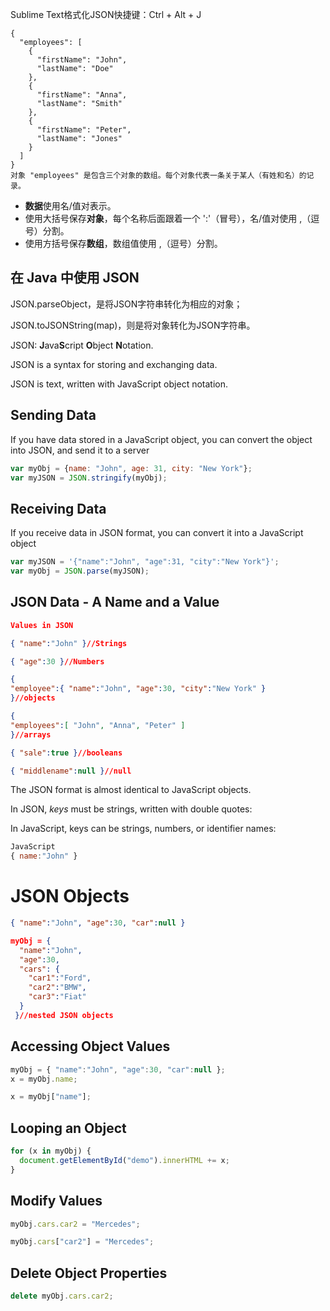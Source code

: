 Sublime Text格式化JSON快捷键：Ctrl + Alt + J

```
{
  "employees": [
    {
      "firstName": "John",
      "lastName": "Doe"
    },
    {
      "firstName": "Anna",
      "lastName": "Smith"
    },
    {
      "firstName": "Peter",
      "lastName": "Jones"
    }
  ]
}
对象 "employees" 是包含三个对象的数组。每个对象代表一条关于某人（有姓和名）的记录。
```

- **数据**使用名/值对表示。
- 使用大括号保存**对象**，每个名称后面跟着一个 ':'（冒号），名/值对使用 ,（逗号）分割。
- 使用方括号保存**数组**，数组值使用 ,（逗号）分割。

## 在 Java 中使用 JSON

JSON.parseObject，是将JSON字符串转化为相应的对象；

JSON.toJSONString(map)，则是将对象转化为JSON字符串。



JSON: **J**ava**S**cript **O**bject **N**otation.

JSON is a syntax for storing and exchanging data.

JSON is text, written with JavaScript object notation.



## Sending Data

If you have data stored in a JavaScript object, you can convert the object into JSON, and send it to a server

```js
var myObj = {name: "John", age: 31, city: "New York"};
var myJSON = JSON.stringify(myObj);
```



## Receiving Data

If you receive data in JSON format, you can convert it into a JavaScript object

```js
var myJSON = '{"name":"John", "age":31, "city":"New York"}';
var myObj = JSON.parse(myJSON);
```



## JSON Data - A Name and a Value

```json
Values in JSON 

{ "name":"John" }//Strings

{ "age":30 }//Numbers

{
"employee":{ "name":"John", "age":30, "city":"New York" }
}//objects

{
"employees":[ "John", "Anna", "Peter" ]
}//arrays

{ "sale":true }//booleans

{ "middlename":null }//null
```

The JSON format is almost identical to JavaScript objects.

In JSON, *keys* must be strings, written with double quotes:

In JavaScript, keys can be strings, numbers, or identifier names:

```js
JavaScript
{ name:"John" }
```



# JSON Objects

```json
{ "name":"John", "age":30, "car":null }

myObj = {
  "name":"John",
  "age":30,
  "cars": {
    "car1":"Ford",
    "car2":"BMW",
    "car3":"Fiat"
  }
 }//nested JSON objects
```

## Accessing Object Values

```js
myObj = { "name":"John", "age":30, "car":null };
x = myObj.name;

x = myObj["name"];
```

## Looping an Object

```js
for (x in myObj) {
  document.getElementById("demo").innerHTML += x;
}
```

## Modify Values

```js
myObj.cars.car2 = "Mercedes";

myObj.cars["car2"] = "Mercedes";
```



## Delete Object Properties

```js
delete myObj.cars.car2;
```

